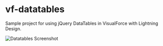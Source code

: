 # vf-datatables
Sample project for using jQuery DataTables in VisualForce with Lightning Design.

![Datatables Screenshot](http://i.imgur.com/W1xMh6k.png)
